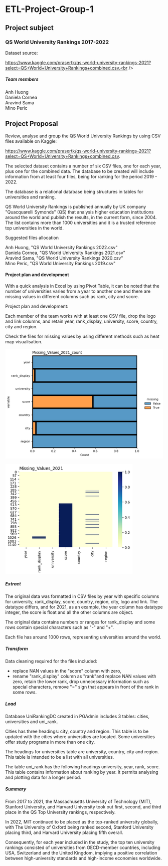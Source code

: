 # ETL-Project-Group-1

## Project subject  

### QS World University Rankings 2017-2022  

Dataset source:

https://www.kaggle.com/prasertk/qs-world-university-rankings-2021?select=QS+World+University+Rankings+combined.csv.<br />

##### Team members

Anh Huong<br />
Daniela Cornea<br />
Aravind Sama<br />
Mino Peric<br />

## Project Proposal

Review, analyse and group the QS World University Rankings by using CSV files available on Kaggle:

https://www.kaggle.com/prasertk/qs-world-university-rankings-2021?select=QS+World+University+Rankings+combined.csv.  

The selected dataset contains a number of six CSV files, one for each year, plus one for the combined data. The database to be created will include information from at least four files, being for ranking for the period 2019 - 2022.  

The database is a relational database being structures in tables for universities and ranking. 

QS World University Rankings is published annually by UK company "Quacquarelli Symonds" (QS) that analysis higher education institutions around the world and publish the results, in the current form, since 2004. The list contains more than 1000 universities and it is a trusted reference top universities in the world. 

Suggested files allocation<br />

Anh Huong, "QS World University Rankings 2022.csv"<br />
Daniela Cornea, "QS World University Rankings 2021.csv"<br />
Aravind Sama, "QS World University Rankings 2020.csv"<br />
Mino Peric, "QS World University Rankings 2019.csv"<br />

#### Project plan and development<br />

With a quick analysis in Excel by using Pivot Table, it can be noted that the number of universities varies from a year to another one and there are missing values in different columns such as rank, city and score. 

Project plan and development:

Each member of the team works with at least one CSV file, drop the logo and link columns, and retain year, rank_display, university, score, country, city and region.

Check the files for missing values by using different methods such as heat map visualisation.

![Missing_Values_2021_count](Output_DC/visualizing_missing_data_2021_count.png)  

![Missing_Values_2021](Output_DC/visualizing_missing_values_2021.png)  

##### Extract

The original data was formatted in CSV files by year with specific columns for university, rank_display, score, country, region, city, logo and link. The datatype differs, and for 2021, as an example, the year column has datatype integer, the score is float and all the other columns are object.

The original data contains numbers or ranges for rank_display and some rows contain special characters such as "-" and "+".

Each file has around 1000 rows, representing universities around the world.

##### Transform

Data cleaning required for the files included:   

- replace NAN values in the "score" column with zero,   
- rename "rank_display" column as "rank"and replace NAN values with zero, retain the lower rank, drop unnecessary information such as special characters, remove "=" sign that appears in front of the rank in some rows.

##### Load

Database UniRankingDC created in PGAdmin includes 3 tables: cities, universities and uni_rank.

Cities has three headings: city, country and region. This table is to be updated with the cities where universities are located. Some universities offer study programs in more than one city.

The headings for universities table are university, country, city and region. This table is intended to be a list with all universities.

The table uni_rank has the following headings university, year, rank, score. This table contains information about ranking by year. It permits analysing and plotting data for a longer period.

##### Summary

From 2017 to 2021, the Massachusetts University of Technology (MIT), Stanford University, and Harvard University took out first, second, and third place in the QS Top University rankings, respectively.

In 2022, MIT continued to be placed as the top-ranked university globally, with The University of Oxford being ranked second, Stanford University placing third, and Harvard University placing fifth overall. 

Consequently, for each year included in the study, the top ten university rankings consisted of universities from OECD-member countries, including USA, Switzerland and the United Kingdom, implying a positive correlation between high-university standards and high-income economies worldwide.
